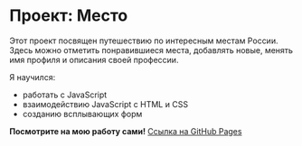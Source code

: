 # Проект: Место

Этот проект посвящен путешествию по интересным местам России. Здесь можно отметить понравившиеся места, добавлять новые, менять имя профиля и описания своей профессии.

Я научился:
* работать с JavaScript
* взаимодействию JavaScript с HTML и CSS
* созданию всплывающих форм

**Посмотрите на мою работу сами!**
[Ссылка на GitHub Pages](https://zeddybig.github.io/mesto/)